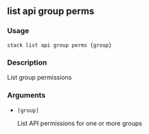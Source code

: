 ## list api group perms

### Usage

`stack list api group perms {group}`

### Description

List group permissions

### Arguments

* `[group]`

   List API permissions for one or more groups



